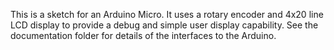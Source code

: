 This is a sketch for an Arduino Micro. It uses a rotary encoder and 4x20 line LCD display to provide a debug and simple user display capability. See the documentation folder for details of the interfaces to the Arduino.